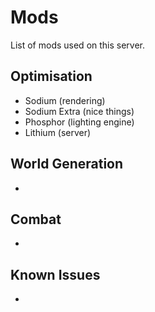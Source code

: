 # Mods

List of mods used on this server.

## Optimisation
- Sodium (rendering)
- Sodium Extra (nice things)
- Phosphor (lighting engine)
- Lithium (server)

## World Generation
-

## Combat
-

## Known Issues
-
